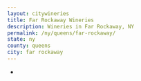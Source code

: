 ```yaml
---
layout: citywineries
title: Far Rockaway Wineries
description: Wineries in Far Rockaway, NY
permalink: /ny/queens/far-rockaway/
state: ny
county: queens
city: far rockaway
---
```

-
